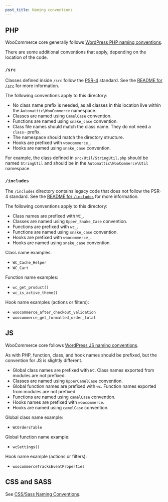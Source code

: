 ```yaml
---
post_title: Naming conventions
---
```


## PHP

WooCommerce core generally follows [WordPress PHP naming conventions](https://make.wordpress.org/core/handbook/best-practices/coding-standards/php/#naming-conventions). 

There are some additional conventions that apply, depending on the location of the code.

### `/src`

Classes defined inside `/src` follow the [PSR-4](https://www.php-fig.org/psr/psr-4/) standard. See the [README for `/src`](https://github.com/woocommerce/woocommerce/blob/trunk/plugins/woocommerce/src/README.md) for more information.

The following conventions apply to this directory:

- No class name prefix is needed, as all classes in this location live within the `Automattic\WooCommerce` namespace.
- Classes are named using `CamelCase` convention.
- Functions are named using `snake_case` convention.
- Class file names should match the class name. They do not need a `class-` prefix.
- The namespace should match the directory structure.
- Hooks are prefixed with `woocommerce_`.
- Hooks are named using `snake_case` convention.

For example, the class defined in `src/Util/StringUtil.php` should be named `StringUtil` and should be in the `Automattic\WooCommerce\Util` namespace.  

### `/includes`

The `/includes` directory contains legacy code that does not follow the PSR-4 standard. See the [README for `/includes`](https://github.com/woocommerce/woocommerce/blob/trunk/plugins/woocommerce/includes/README.md) for more information.

The following conventions apply to this directory:

- Class names are prefixed with `WC_`.
- Classes are named using `Upper_Snake_Case` convention.
- Functions are prefixed with `wc_`.
- Functions are named using `snake_case` convention.
- Hooks are prefixed with `woocommerce_`.
- Hooks are named using `snake_case` convention.

Class name examples:

- `WC_Cache_Helper`
- `WC_Cart`

Function name examples:

- `wc_get_product()`
- `wc_is_active_theme()`

Hook name examples (actions or filters):

- `woocommerce_after_checkout_validation`
- `woocommerce_get_formatted_order_total`

## JS

WooCommerce core follows [WordPress JS naming conventions](https://developer.wordpress.org/coding-standards/wordpress-coding-standards/javascript/#naming-conventions).

As with PHP, function, class, and hook names should be prefixed, but the convention for JS is slightly different.

- Global class names are prefixed with `WC`. Class names exported from modules are not prefixed.
- Classes are named using `UpperCamelCase` convention.
- Global function names are prefixed with `wc`. Function names exported from modules are not prefixed.
- Functions are named using `camelCase` convention.
- Hooks names are prefixed with `woocommerce`.
- Hooks are named using `camelCase` convention.

Global class name example:

- `WCOrdersTable`

Global function name example:

- `wcSettings()`

Hook name example (actions or filters):

- `woocommerceTracksEventProperties`

## CSS and SASS

See [CSS/Sass Naming Conventions](./css-sass-naming-conventions.md).
